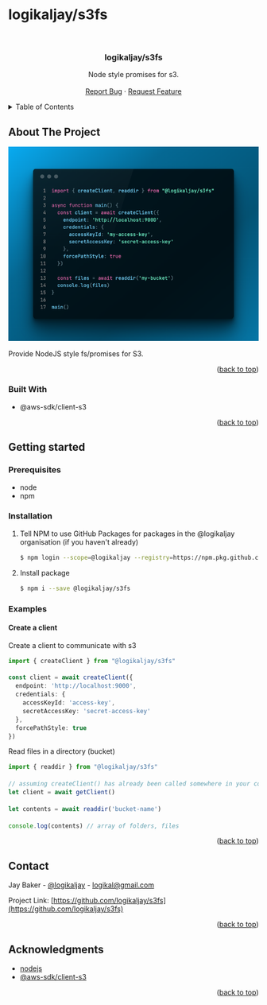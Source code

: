 # logikaljay/s3fs

<div id="top"></div>

<br />
<div align="center">

  <h3 align="center">logikaljay/s3fs</h3>

  <p align="center">
    Node style promises for s3.
    <br />
    <br />
    <a href="https://github.com/logikaljay/s3fs/issues">Report Bug</a>
    ·
    <a href="https://github.com/logikaljay/s3fs/issues">Request Feature</a>
  </p>
</div>

<!-- TABLE OF CONTENTS -->
<details>
  <summary>Table of Contents</summary>
  <ol>
    <li>
      <a href="#about-the-project">About The Project</a>
      <ul>
        <li><a href="#built-with">Built With</a></li>
      </ul>
    </li>
    <li>
      <a href="#getting-started">Getting Started</a>
      <ul>
        <li><a href="#prerequisites">Prerequisites</a></li>
        <li><a href="#installation">Installation</a></li>
        <li>
          <a href="#examples">Examples</a>
          <ul>
          <li><a href="#typescript-example">TypeScript Example</a></li>
          <li><a href="#esm-example">ESM Example</a></li>
          <li><a href="#cjs-example">CJS Example</a></li>
        </li>
      </ul>
    </li>
    <li><a href="#contact">Contact</a></li>
    <li><a href="#acknowledgments">Acknowledgments</a></li>
  </ol>
</details>

<!-- ABOUT THE PROJECT -->
## About The Project

[![Screenshot][product-screenshot]](https://s3fs.logikaljay.vercel.app)

Provide NodeJS style fs/promises for S3.

<p align="right">(<a href="#top">back to top</a>)</p>

<!-- Built with -->
### Built With

* @aws-sdk/client-s3

<p align="right">(<a href="#top">back to top</a>)</p>


<!-- Getting started -->
## Getting started

### Prerequisites
* node
* npm

### Installation
1. Tell NPM to use GitHub Packages for packages in the @logikaljay organisation (if you haven't already)
    ```bash
    $ npm login --scope=@logikaljay --registry=https://npm.pkg.github.com
    ```
2. Install package
    ```bash
    $ npm i --save @logikaljay/s3fs
    ```

### Examples

#### Create a client

Create a client to communicate with s3

```ts
import { createClient } from "@logikaljay/s3fs"

const client = await createClient({
  endpoint: 'http://localhost:9000',
  credentials: {
    accessKeyId: 'access-key',
    secretAccessKey: 'secret-access-key'
  },
  forcePathStyle: true
})
```

Read files in a directory (bucket)
```ts
import { readdir } from "@logikaljay/s3fs"

// assuming createClient() has already been called somewhere in your code.
let client = await getClient()

let contents = await readdir('bucket-name')

console.log(contents) // array of folders, files

```

<p align="right">(<a href="#top">back to top</a>)</p>

<!-- CONTACT -->
## Contact

Jay Baker - [@logikaljay](https://twitter.com/logikaljay) - logikal@gmail.com

Project Link: [https://github.com/logikaljay/s3fs](https://github.com/logikaljay/s3fs)

<p align="right">(<a href="#top">back to top</a>)</p>



<!-- ACKNOWLEDGMENTS -->
## Acknowledgments

* [nodejs](https://nodejs.org/en/)
* [@aws-sdk/client-s3](https://github.com/aws/aws-sdk-js-v3/tree/main/clients/client-s3)

<p align="right">(<a href="#top">back to top</a>)</p>


<!-- MARKDOWN LINKS & IMAGES -->
[contributors-shield]: https://img.shields.io/github/contributors/logikaljay/s3fs.svg?style=for-the-badge
[contributors-url]: https://github.com/logikaljay/s3fs/graphs/contributors
[forks-shield]: https://img.shields.io/github/forks/logikaljay/s3fs.svg?style=for-the-badge
[forks-url]: https://github.com/logikaljay/s3fs/network/members
[stars-shield]: https://img.shields.io/github/stars/logikaljay/s3fs.svg?style=for-the-badge
[stars-url]: https://github.com/logikaljay/s3fs/stargazers
[issues-shield]: https://img.shields.io/github/issues/logikaljay/s3fs.svg?style=for-the-badge
[issues-url]: https://github.com/logikaljay/s3fs/issues
[license-shield]: https://img.shields.io/github/license/logikaljay/s3fs.svg?style=for-the-badge
[license-url]: https://github.com/logikaljay/s3fs/blob/master/LICENSE.txt
[product-screenshot]: https://raw.githubusercontent.com/logikaljay/s3fs/master/screenshot.png
